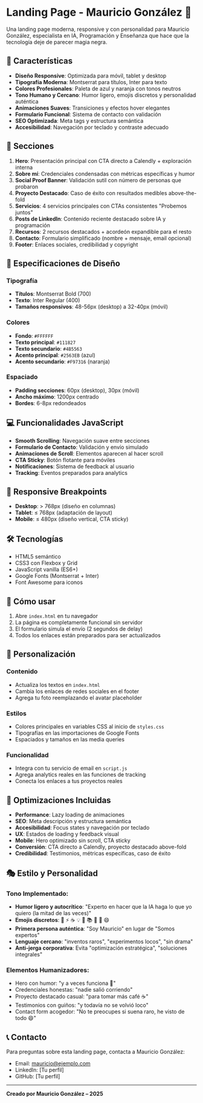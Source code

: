 # Landing Page - Mauricio González 🤖

Una landing page moderna, responsive y con personalidad para Mauricio González, especialista en IA, Programación y Enseñanza que hace que la tecnología deje de parecer magia negra.

## 🚀 Características

- **Diseño Responsive**: Optimizada para móvil, tablet y desktop
- **Tipografía Moderna**: Montserrat para títulos, Inter para texto
- **Colores Profesionales**: Paleta de azul y naranja con tonos neutros
- **Tono Humano y Cercano**: Humor ligero, emojis discretos y personalidad auténtica
- **Animaciones Suaves**: Transiciones y efectos hover elegantes
- **Formulario Funcional**: Sistema de contacto con validación
- **SEO Optimizada**: Meta tags y estructura semántica
- **Accesibilidad**: Navegación por teclado y contraste adecuado

## 📱 Secciones

1. **Hero**: Presentación principal con CTA directo a Calendly + exploración interna
2. **Sobre mí**: Credenciales condensadas con métricas específicas y humor
3. **Social Proof Banner**: Validación sutil con número de personas que probaron
4. **Proyecto Destacado**: Caso de éxito con resultados medibles above-the-fold
5. **Servicios**: 4 servicios principales con CTAs consistentes "Probemos juntos"
6. **Posts de LinkedIn**: Contenido reciente destacado sobre IA y programación
7. **Recursos**: 2 recursos destacados + acordeón expandible para el resto
8. **Contacto**: Formulario simplificado (nombre + mensaje, email opcional)
9. **Footer**: Enlaces sociales, credibilidad y copyright

## 🎨 Especificaciones de Diseño

### Tipografía
- **Títulos**: Montserrat Bold (700)
- **Texto**: Inter Regular (400)
- **Tamaños responsivos**: 48-56px (desktop) a 32-40px (móvil)

### Colores
- **Fondo**: `#FFFFFF`
- **Texto principal**: `#111827`
- **Texto secundario**: `#4B5563`
- **Acento principal**: `#2563EB` (azul)
- **Acento secundario**: `#F97316` (naranja)

### Espaciado
- **Padding secciones**: 60px (desktop), 30px (móvil)
- **Ancho máximo**: 1200px centrado
- **Bordes**: 6-8px redondeados

## 💻 Funcionalidades JavaScript

- **Smooth Scrolling**: Navegación suave entre secciones
- **Formulario de Contacto**: Validación y envío simulado
- **Animaciones de Scroll**: Elementos aparecen al hacer scroll
- **CTA Sticky**: Botón flotante para móviles
- **Notificaciones**: Sistema de feedback al usuario
- **Tracking**: Eventos preparados para analytics

## 📱 Responsive Breakpoints

- **Desktop**: > 768px (diseño en columnas)
- **Tablet**: ≤ 768px (adaptación de layout)
- **Mobile**: ≤ 480px (diseño vertical, CTA sticky)

## 🛠️ Tecnologías

- HTML5 semántico
- CSS3 con Flexbox y Grid
- JavaScript vanilla (ES6+)
- Google Fonts (Montserrat + Inter)
- Font Awesome para iconos

## 🚀 Cómo usar

1. Abre `index.html` en tu navegador
2. La página es completamente funcional sin servidor
3. El formulario simula el envío (2 segundos de delay)
4. Todos los enlaces están preparados para ser actualizados

## 📝 Personalización

### Contenido
- Actualiza los textos en `index.html`
- Cambia los enlaces de redes sociales en el footer
- Agrega tu foto reemplazando el avatar placeholder

### Estilos
- Colores principales en variables CSS al inicio de `styles.css`
- Tipografías en las importaciones de Google Fonts
- Espaciados y tamaños en las media queries

### Funcionalidad
- Integra con tu servicio de email en `script.js`
- Agrega analytics reales en las funciones de tracking
- Conecta los enlaces a tus proyectos reales

## 🎯 Optimizaciones Incluidas

- **Performance**: Lazy loading de animaciones
- **SEO**: Meta descripción y estructura semántica
- **Accesibilidad**: Focus states y navegación por teclado
- **UX**: Estados de loading y feedback visual
- **Mobile**: Hero optimizado sin scroll, CTA sticky
- **Conversión**: CTA directo a Calendly, proyecto destacado above-fold
- **Credibilidad**: Testimonios, métricas específicas, caso de éxito

## 🎭 Estilo y Personalidad

### **Tono Implementado:**
- **Humor ligero y autocrítico**: "Experto en hacer que la IA haga lo que yo quiero (la mitad de las veces)"
- **Emojis discretos**: 🤖 ⚡ ☕ 💡 🎯 📚 🔬 🚀 😄
- **Primera persona auténtica**: "Soy Mauricio" en lugar de "Somos expertos"
- **Lenguaje cercano**: "inventos raros", "experimentos locos", "sin drama"
- **Anti-jerga corporativa**: Evita "optimización estratégica", "soluciones integrales"

### **Elementos Humanizadores:**
- Hero con humor: "y a veces funciona 🤖"
- Credenciales honestas: "nadie salió corriendo"
- Proyecto destacado casual: "para tomar más café ☕"
- Testimonios con guiños: "y todavía no se volvió loco"
- Contact form acogedor: "No te preocupes si suena raro, he visto de todo 😄"

## 📞 Contacto

Para preguntas sobre esta landing page, contacta a Mauricio González:
- Email: mauricio@ejemplo.com
- LinkedIn: [Tu perfil]
- GitHub: [Tu perfil]

---

**Creado por Mauricio González – 2025**
